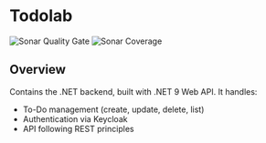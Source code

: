 # Todolab

![Sonar Quality Gate](https://img.shields.io/sonar/quality_gate/gasbrieo_todolab_backend-dotnet?server=https%3A%2F%2Fsonarcloud.io&style=for-the-badge)
![Sonar Coverage](https://img.shields.io/sonar/coverage/gasbrieo_todolab_backend-dotnet?server=https%3A%2F%2Fsonarcloud.io&style=for-the-badge)

## Overview

Contains the .NET backend, built with .NET 9 Web API. It handles:

- To-Do management (create, update, delete, list)
- Authentication via Keycloak
- API following REST principles
